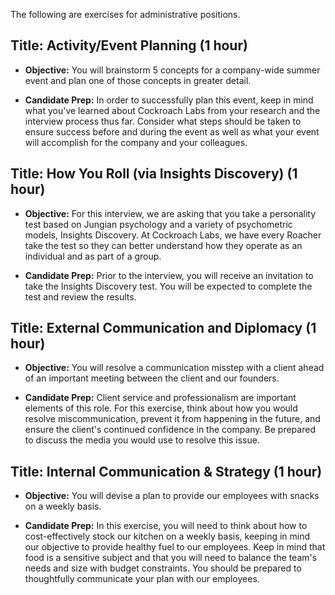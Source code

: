 The following are exercises for administrative positions.

## **Title: Activity/Event Planning (1 hour)**

- **Objective:** You will brainstorm 5 concepts for a company-wide summer event and plan one of those concepts in greater detail.

- **Candidate Prep:** In order to successfully plan this event, keep in mind what you've learned about Cockroach Labs from your research and the interview process thus far. Consider what steps should be taken to ensure success before and during the event as well as what your event will accomplish for the company and your colleagues.


## **Title: How You Roll (via Insights Discovery) (1 hour)**

- **Objective:** For this interview, we are asking that you take a personality test based on Jungian psychology and a variety of psychometric models, Insights Discovery. At Cockroach Labs, we have every Roacher take the test so they can better understand how they operate as an individual and as part of a group.

- **Candidate Prep:** Prior to the interview, you will receive an invitation to take the Insights Discovery test. You will be expected to complete the test and review the results.


## **Title: External Communication and Diplomacy (1 hour)**

- **Objective:** You will resolve a communication misstep with a client ahead of an important meeting between the client and our founders.

- **Candidate Prep:** Client service and professionalism are important elements of this role. For this exercise, think about how you would resolve miscommunication, prevent it from happening in the future, and ensure the client's continued confidence in the company. Be prepared to discuss the media you would use to resolve this issue.


## **Title:** **Internal Communication & Strategy (1 hour)**

- **Objective:** You will devise a plan to provide our employees with snacks on a weekly basis.

- **Candidate Prep:** In this exercise, you will need to think about how to cost-effectively stock our kitchen on a weekly basis, keeping in mind our objective to provide healthy fuel to our employees. Keep in mind that food is a sensitive subject and that you will need to balance the team's needs and size with budget constraints. You should be prepared to thoughtfully communicate your plan with our employees.
